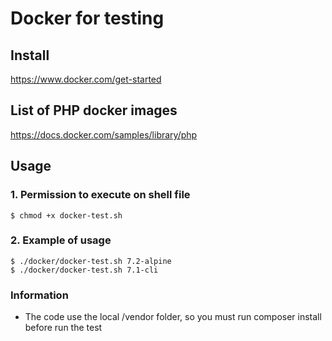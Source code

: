 # Docker for testing

## Install
https://www.docker.com/get-started

## List of PHP docker images
https://docs.docker.com/samples/library/php

## Usage

### 1. Permission to execute on shell file
```
$ chmod +x docker-test.sh
```

### 2. Example of usage
```
$ ./docker/docker-test.sh 7.2-alpine
$ ./docker/docker-test.sh 7.1-cli
```

### Information
* The code use the local /vendor folder, so you must run composer install before run the test